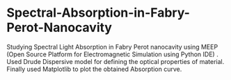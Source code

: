 # Spectral-Absorption-in-Fabry-Perot-Nanocavity
Studying Spectral Light Absorption in Fabry Perot nanocavity using MEEP (Open Source Platform for Electromagnetic Simulation using Python IDE) . Used Drude Dispersive model for defining the optical properties of material. Finally used Matplotlib to plot the obtained Absorption curve.
